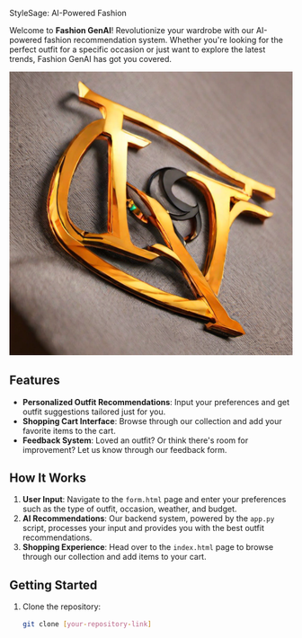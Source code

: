 StyleSage: AI-Powered Fashion

Welcome to **Fashion GenAI**! Revolutionize your wardrobe with our AI-powered fashion recommendation system. Whether you're looking for the perfect outfit for a specific occasion or just want to explore the latest trends, Fashion GenAI has got you covered.

![Fashion GenAI Logo](static/logo.png)

## Features

- **Personalized Outfit Recommendations**: Input your preferences and get outfit suggestions tailored just for you.
- **Shopping Cart Interface**: Browse through our collection and add your favorite items to the cart.
- **Feedback System**: Loved an outfit? Or think there's room for improvement? Let us know through our feedback form.

## How It Works

1. **User Input**: Navigate to the `form.html` page and enter your preferences such as the type of outfit, occasion, weather, and budget.
2. **AI Recommendations**: Our backend system, powered by the `app.py` script, processes your input and provides you with the best outfit recommendations.
3. **Shopping Experience**: Head over to the `index.html` page to browse through our collection and add items to your cart.

## Getting Started

1. Clone the repository:
   ```bash
   git clone [your-repository-link]
